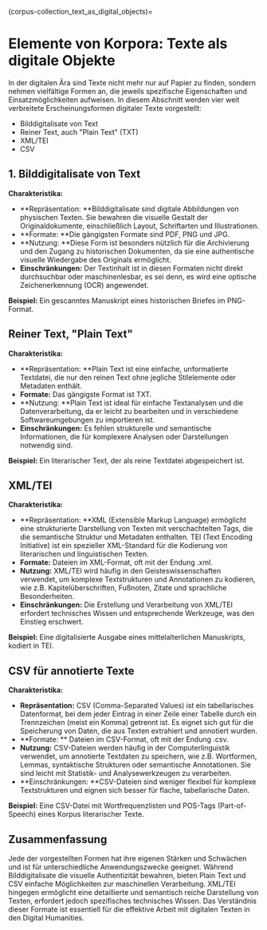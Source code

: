 (corpus-collection_text_as_digital_objects)=
# Elemente von Korpora: Texte als digitale Objekte

In der digitalen Ära sind Texte nicht mehr nur auf Papier zu finden, sondern nehmen vielfältige Formen an, die jeweils spezifische Eigenschaften und Einsatzmöglichkeiten aufweisen. In diesem Abschnitt werden vier weit verbreitete Erscheinungsformen digitaler Texte vorgestellt: 

- Bilddigitalisate von Text
- Reiner Text, auch "Plain Text" (TXT)
- XML/TEI
- CSV

## 1. Bilddigitalisate von Text

**Charakteristika:**

- **Repräsentation: **Bilddigitalisate sind digitale Abbildungen von physischen Texten. Sie bewahren die visuelle Gestalt der Originaldokumente, einschließlich Layout, Schriftarten und Illustrationen.
- **Formate: **Die gängigsten Formate sind PDF, PNG und JPG.
- **Nutzung: **Diese Form ist besonders nützlich für die Archivierung und den Zugang zu historischen Dokumenten, da sie eine authentische visuelle Wiedergabe des Originals ermöglicht.
- **Einschränkungen:** Der Textinhalt ist in diesen Formaten nicht direkt durchsuchbar oder maschinenlesbar, es sei denn, es wird eine optische Zeichenerkennung (OCR) angewendet.

**Beispiel:** Ein gescanntes Manuskript eines historischen Briefes im PNG-Format.

## Reiner Text, "Plain Text"

**Charakteristika:**

- **Repräsentation: **Plain Text ist eine einfache, unformatierte Textdatei, die nur den reinen Text ohne jegliche Stilelemente oder Metadaten enthält.
- **Formate:** Das gängigste Format ist TXT.
- **Nutzung: **Plain Text ist ideal für einfache Textanalysen und die Datenverarbeitung, da er leicht zu bearbeiten und in verschiedene Softwareumgebungen zu importieren ist.
- **Einschränkungen:** Es fehlen strukturelle und semantische Informationen, die für komplexere Analysen oder Darstellungen notwendig sind.

**Beispiel:** Ein literarischer Text, der als reine Textdatei abgespeichert ist.

## XML/TEI

**Charakteristika:**

- **Repräsentation: **XML (Extensible Markup Language) ermöglicht eine strukturierte Darstellung von Texten mit verschachtelten Tags, die die semantische Struktur und Metadaten enthalten. TEI (Text Encoding Initiative) ist ein spezieller XML-Standard für die Kodierung von literarischen und linguistischen Texten.
- **Formate:** Dateien im XML-Format, oft mit der Endung .xml.
- **Nutzung:** XML/TEI wird häufig in den Geisteswissenschaften verwendet, um komplexe Textstrukturen und Annotationen zu kodieren, wie z.B. Kapitelüberschriften, Fußnoten, Zitate und sprachliche Besonderheiten.
- 	**Einschränkungen:** Die Erstellung und Verarbeitung von XML/TEI erfordert technisches Wissen und entsprechende Werkzeuge, was den Einstieg erschwert.

**Beispiel:** Eine digitalisierte Ausgabe eines mittelalterlichen Manuskripts, kodiert in TEI.

## CSV für annotierte Texte

**Charakteristika:**

- **Repräsentation:** CSV (Comma-Separated Values) ist ein tabellarisches Datenformat, bei dem jeder Eintrag in einer Zeile einer Tabelle durch ein Trennzeichen (meist ein Komma) getrennt ist. Es eignet sich gut für die Speicherung von Daten, die aus Texten extrahiert und annotiert wurden.
- **Formate: ** Dateien im CSV-Format, oft mit der Endung .csv.
- **Nutzung:** CSV-Dateien werden häufig in der Computerlinguistik verwendet, um annotierte Textdaten zu speichern, wie z.B. Wortformen, Lemmas, syntaktische Strukturen oder semantische Annotationen. Sie sind leicht mit Statistik- und Analysewerkzeugen zu verarbeiten.
- **Einschränkungen: **CSV-Dateien sind weniger flexibel für komplexe Textstrukturen und eignen sich besser für flache, tabellarische Daten.

**Beispiel:** Eine CSV-Datei mit Wortfrequenzlisten und POS-Tags (Part-of-Speech) eines Korpus literarischer Texte.

## Zusammenfassung
Jede der vorgestellten Formen hat ihre eigenen Stärken und Schwächen und ist für unterschiedliche Anwendungszwecke geeignet. Während Bilddigitalisate die visuelle Authentizität bewahren, bieten Plain Text und CSV einfache Möglichkeiten zur maschinellen Verarbeitung. XML/TEI hingegen ermöglicht eine detaillierte und semantisch reiche Darstellung von Texten, erfordert jedoch spezifisches technisches Wissen. Das Verständnis dieser Formate ist essentiell für die effektive Arbeit mit digitalen Texten in den Digital Humanities.
